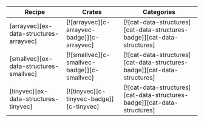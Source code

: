 | Recipe | Crates | Categories |
|--------|--------|------------|
| [arrayvec][ex-data-structures-arrayvec] | [![arrayvec][c-arrayvec-badge]][c-arrayvec] | [![cat-data-structures][cat-data-structures-badge]][cat-data-structures] |
| [smallvec][ex-data-structures-smallvec] | [![smallvec][c-smallvec-badge]][c-smallvec] | [![cat-data-structures][cat-data-structures-badge]][cat-data-structures] |
| [tinyvec][ex-data-structures-tinyvec] | [![tinyvec][c-tinyvec-badge]][c-tinyvec] | [![cat-data-structures][cat-data-structures-badge]][cat-data-structures] |
